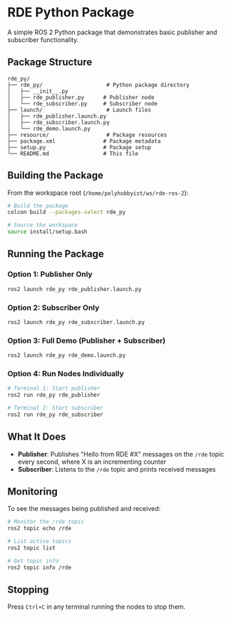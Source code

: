 # RDE Python Package

A simple ROS 2 Python package that demonstrates basic publisher and subscriber functionality.

## Package Structure

```
rde_py/
├── rde_py/                    # Python package directory
│   ├── __init__.py
│   ├── rde_publisher.py      # Publisher node
│   └── rde_subscriber.py     # Subscriber node
├── launch/                    # Launch files
│   ├── rde_publisher.launch.py
│   ├── rde_subscriber.launch.py
│   └── rde_demo.launch.py
├── resource/                  # Package resources
├── package.xml               # Package metadata
├── setup.py                  # Package setup
└── README.md                 # This file
```

## Building the Package

From the workspace root (`/home/polyhobbyist/ws/rde-ros-2`):

```bash
# Build the package
colcon build --packages-select rde_py

# Source the workspace
source install/setup.bash
```

## Running the Package

### Option 1: Publisher Only
```bash
ros2 launch rde_py rde_publisher.launch.py
```

### Option 2: Subscriber Only
```bash
ros2 launch rde_py rde_subscriber.launch.py
```

### Option 3: Full Demo (Publisher + Subscriber)
```bash
ros2 launch rde_py rde_demo.launch.py
```

### Option 4: Run Nodes Individually
```bash
# Terminal 1: Start publisher
ros2 run rde_py rde_publisher

# Terminal 2: Start subscriber
ros2 run rde_py rde_subscriber
```

## What It Does

- **Publisher**: Publishes "Hello from RDE #X" messages on the `/rde` topic every second, where X is an incrementing counter
- **Subscriber**: Listens to the `/rde` topic and prints received messages

## Monitoring

To see the messages being published and received:

```bash
# Monitor the /rde topic
ros2 topic echo /rde

# List active topics
ros2 topic list

# Get topic info
ros2 topic info /rde
```

## Stopping

Press `Ctrl+C` in any terminal running the nodes to stop them.
